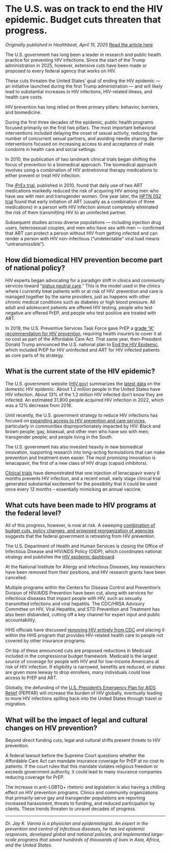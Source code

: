# The U.S. was on track to end the HIV epidemic. Budget cuts threaten that progress.

*Originally published in Healthbeat, April 15, 2025*
[Read the article here](https://www.healthbeat.org/2025/04/15/hiv-trump-funding-cuts-prep-prevention/)

The U.S. government has long been a leader in research and public health practice for preventing HIV infections. Since the start of the Trump administration in 2025, however, extensive cuts have been made or proposed to every federal agency that works on HIV.

These cuts threaten the United States’ goal of ending the HIV epidemic — an initiative launched during the first Trump administration — and will likely lead to substantial increases in HIV infections, HIV-related illness, and health care costs.

HIV prevention has long relied on three primary pillars: behavior, barriers, and biomedicine.

During the first three decades of the epidemic, public health programs focused primarily on the first two pillars. The most important behavioral interventions included delaying the onset of sexual activity, reducing the number of concurrent sexual partners, and avoiding needle sharing. Barrier interventions focused on increasing access to and acceptance of male condoms in health care and social settings.

In 2010, the publication of two landmark clinical trials began shifting the focus of prevention to a biomedical approach. The biomedical approach involves using a combination of HIV antiretroviral therapy medications to either prevent or treat HIV infection.

The [iPrEx trial](https://www.nejm.org), published in 2010, found that daily use of two ART medications markedly reduced the risk of acquiring HIV among men who have sex with men and transgender women. One year later, the [HPTN 052 trial](https://www.nejm.org) found that early initiation of ART (usually as a combination of three medications) in a person with HIV infection almost completely eliminated the risk of them transmitting HIV to an uninfected partner.

Subsequent studies across diverse populations — including injection drug users, heterosexual couples, and men who have sex with men — confirmed that ART can protect a person without HIV from getting infected and can render a person with HIV non-infectious (“undetectable” viral load means “untransmissible”).

## How did biomedical HIV prevention become part of national policy?

HIV experts began advocating for a paradigm shift in clinics and community services toward “[status neutral care](https://www.nyc.gov).” This is the model used in the clinics where I currently treat patients with or at risk of HIV: prevention and care is managed together by the same providers, just as happens with other chronic medical conditions such as diabetes or high blood pressure. All adult and adolescent patients are offered HIV testing, people who test negative are offered PrEP, and people who test positive are treated with ART.

In 2019, the U.S. Preventive Services Task Force gave PrEP a [grade “A” recommendation for HIV prevention](https://jamanetwork.com), requiring health insurers to cover it at no cost as part of the Affordable Care Act. That same year, then-President Donald Trump announced the U.S. national plan to [End the HIV Epidemic](https://www.hiv.gov), which included PrEP for HIV uninfected and ART for HIV infected patients as core parts of its strategy.

## What is the current state of the HIV epidemic?

The U.S. government website ([HIV.gov](https://www.hiv.gov)) summarizes the [latest data](https://www.hiv.gov) on the domestic HIV epidemic. About 1.2 million people in the United States have HIV infection. About 13% of the 1.2 million HIV infected don’t know they are infected. An estimated 31,800 people acquired HIV infection in 2022, which was a 12% decrease from 2018.

Until recently, the U.S. government strategy to reduce HIV infections has focused on [expanding access to HIV prevention and care services](https://www.healthaffairs.org), particularly in communities disproportionately impacted by HIV: Black and brown people; gay, bisexual, and other men who have sex with men; transgender people; and people living in the South.

The U.S. government has also invested heavily in new biomedical innovation, supporting research into long-acting formulations that can make prevention and treatment even easier. The most promising innovation is lenacapavir, the first of a new class of HIV drugs (capsid inhibitors).

[Clinical trials](https://academic.oup.com) have demonstrated that one injection of lenacapavir every 6 months prevents HIV infection, and a recent small, early stage clinical trial generated substantial excitement for the possibility that it could be used once every 12 months – essentially mimicking an annual vaccine.

## What cuts have been made to HIV programs at the federal level?

All of this progress, however, is now at risk. A sweeping [combination of budget cuts, policy changes, and proposed reorganization of agencies](https://www.kff.org) suggests that the federal government is retreating from HIV prevention.

The U.S. Department of Health and Human Services is closing the Office of Infectious Disease and HIV/AIDS Policy (OIDP), which coordinates national strategy and publishes the [HIV epidemic dashboard](https://ahead.hiv.gov).

At the National Institute for Allergy and Infectious Diseases, key researchers have been removed from their positions, and HIV research grants have been cancelled.

Multiple programs within the Centers for Disease Control and Prevention’s Division of HIV/AIDS Prevention have been cut, along with services for infectious diseases that impact people with HIV, such as sexually transmitted infections and viral hepatitis. The CDC/HRSA Advisory Committee on HIV, Viral Hepatitis, and STD Prevention and Treatment has also been disbanded, cutting off a key channel for expert input and public accountability.

HHS officials have discussed [removing HIV entirely from CDC](https://apnews.com) and placing it within the HHS program that provides HIV-related health care to people not covered by other insurance programs.

On top of these announced cuts are proposed reductions in Medicaid included in the congressional budget framework. Medicaid is the largest source of coverage for people with HIV and for low-income Americans at risk of HIV infection. If eligibility is narrowed, benefits are reduced, or states are given more leeway to drop enrollees, many individuals could lose access to PrEP and ART.

Globally, the defunding of the [U.S. President’s Emergency Plan for AIDS Relief](https://www.state.gov/pepfar/) (PEPFAR) will increase the burden of HIV globally, eventually leading to more HIV infections spilling back into the United States through travel or migration.

## What will be the impact of legal and cultural changes on HIV prevention?

Beyond direct funding cuts, legal and cultural shifts present threats to HIV prevention.

A federal lawsuit before the Supreme Court questions whether the Affordable Care Act can mandate insurance coverage for PrEP at no cost to patients. If the court rules that this mandate violates religious freedom or exceeds government authority, it could lead to many insurance companies reducing coverage for PrEP.

The increase in anti-LGBTQ+ rhetoric and legislation is also having a chilling effect on HIV prevention programs. Clinics and community organizations that primarily serve gay and transgender populations are reporting increased harassment, threats to funding, and reduced participation by clients. These trends threaten to unravel decades of progress.

---

*Dr. Jay K. Varma is a physician and epidemiologist. An expert in the prevention and control of infectious diseases, he has led epidemic responses, developed global and national policies, and implemented large-scale programs that saved hundreds of thousands of lives in Asia, Africa, and the United States.*
